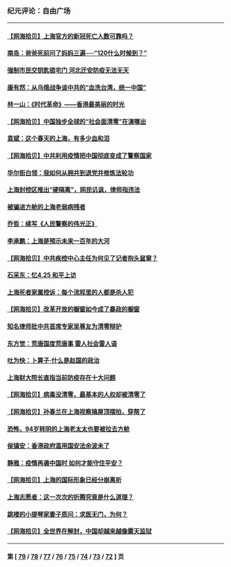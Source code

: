 ### 纪元评论：自由广场
---
#### [【网海拾贝】上海官方的新冠死亡人数可靠吗？](../../pages/nsc993/n13722405.md) 
#### [南岛：爸爸死前问了妈妈三遍──“120什么时候到？”](../../pages/nsc993/n13722393.md) 
#### [强制市民交钥匙锁宅门  河北迁安防疫无法无天](../../pages/nsc993/n13722388.md) 
#### [康有然：从乌俄战争谈中共的“血洗台湾，统一中国”](../../pages/nsc993/n13722349.md) 
#### [林一山：《时代革命》——香港最美丽的时光](../../pages/nsc993/n13717794.md) 
#### [【网海拾贝】中国独步全球的“社会面清零”在演哪出](../../pages/nsc993/n13721688.md) 
#### [袁斌：这个春天的上海，有多少血和泪](../../pages/nsc993/n13721662.md) 
#### [【网海拾贝】中共利用疫情把中国彻底变成了警察国家](../../pages/nsc993/n13720045.md) 
#### [华尔街白领：我如何从拥共到退党并修炼法轮功](../../pages/nsc993/n13719513.md) 
#### [上海封控区推出“硬隔离”，网民讥讽，律师指违法](../../pages/nsc993/n13720029.md) 
#### [被骗进方舱的上海老弱病残者](../../pages/nsc993/n13720011.md) 
#### [乔哲：续写《人民警察的伟光正》](../../pages/nsc993/n13719984.md) 
#### [李承鹏：上海是预示未来一百年的大河](../../pages/nsc993/n13719506.md) 
#### [【网海拾贝】中共疾控中心主任为何见了记者抱头鼠窜？](../../pages/nsc993/n13719486.md) 
#### [石采东：忆4.25 和平上访](../../pages/nsc993/n13718144.md) 
#### [上海死者家属控诉：每个流程里的人都是杀人犯](../../pages/nsc993/n13717729.md) 
#### [【网海拾贝】改革开放的橱窗如今成了暴政的橱窗](../../pages/nsc993/n13717722.md) 
#### [知名律师批中共首席专家吴尊友为清零辩护](../../pages/nsc993/n13717705.md) 
#### [东方觉：荒唐国度荒唐事 雷人社会雷人语](../../pages/nsc993/n13716733.md) 
#### [吐为快：卜算子·什么是赵国的政治](../../pages/nsc993/n13716683.md) 
#### [上海财大院长直指当前防疫存在十大问题](../../pages/nsc993/n13716670.md) 
#### [【网海拾贝】病毒没清零，最基本的人权却被清零了](../../pages/nsc993/n13716295.md) 
#### [【网海拾贝】孙春兰在上海视察搞屋顶摆拍，穿帮了](../../pages/nsc993/n13715212.md) 
#### [恐怖，94岁转阴的上海老太太也要被拉去方舱](../../pages/nsc993/n13715170.md) 
#### [侯镇安：香港政府滥用国安法余波未了](../../pages/nsc993/n13715143.md) 
#### [静雅：疫情再袭中国时 如何才能守住平安？](../../pages/nsc993/n13713292.md) 
#### [【网海拾贝】上海的国际形象已经分崩离析](../../pages/nsc993/n13714379.md) 
#### [上海志愿者：这一次次的折腾究竟是什么道理？](../../pages/nsc993/n13714370.md) 
#### [跳楼的小提琴家妻子质问：求医无门，为何？](../../pages/nsc993/n13713654.md) 
#### [【网海拾贝】全世界在解封，中国却越来越像露天监狱](../../pages/nsc993/n13713632.md) 

---
#### 第 [ [79](./79.md) / [78](./78.md) / [77](./77.md) / [76](./76.md) / [75](./75.md) / [74](./74.md) / [73](./73.md) / [72](./72.md) ] 页
